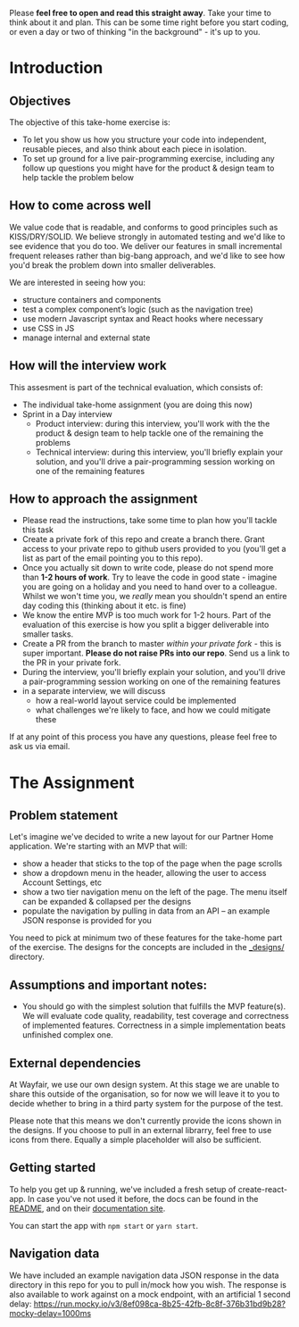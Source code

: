 Please **feel free to open and read this straight away**. Take your time to think about it and plan. This can be some time right before you start coding, or even a day or two of thinking "in the background" - it's up to you.

# Introduction
## Objectives

The objective of this take-home exercise is:

- To let you show us how you structure your code into independent, reusable pieces, and also think about each piece in isolation.
- To set up ground for a live pair-programming exercise, including any follow up questions you might have for the product & design team to help tackle the problem below

## How to come across well

We value code that is readable, and conforms to good principles such as KISS/DRY/SOLID. We believe strongly in automated testing and we'd like to see evidence that you do too. We deliver our features in small incremental frequent releases rather than big-bang approach, and we'd like to see how you'd break the problem down into smaller deliverables.

We are interested in seeing how you:

- structure containers and components
- test a complex component’s logic (such as the navigation tree)
- use modern Javascript syntax and React hooks where necessary
- use CSS in JS
- manage internal and external state

## How will the interview work
This assesment is part of the technical evaluation, which consists of:
- The individual take-home assignment (you are doing this now)
- Sprint in a Day interview 
  - Product interview: during this interview, you'll work with the the product & design team to help tackle one of the remaining the problems
  - Technical interview: during this interview, you'll briefly explain your solution, and you'll drive a pair-programming session working on one of the remaining features 

## How to approach the assignment
- Please read the instructions, take some time to plan how you'll tackle this task
- Create a private fork of this repo and create a branch there. Grant access to your private repo to github users provided to you (you'll get a list as part of the email pointing you to this repo).
- Once you actually sit down to write code, please do not spend more than **1-2 hours of work**. Try to leave the code in good state - imagine you are going on a holiday and you need to hand over to a colleague. Whilst we won't time you, we _really_ mean you shouldn't spend an entire day coding this (thinking about it etc. is fine)
- We know the entire MVP is too much work for 1-2 hours. Part of the evaluation of this exercise is how you split a bigger deliverable into smaller tasks.
- Create a PR from the branch to master _within your private fork_ - this is super important. **Please do not raise PRs into our repo**. Send us a link to the PR in your private fork.
- During the interview, you'll briefly explain your solution, and you'll drive a pair-programming session working on one of the remaining features
- in a separate interview, we will discuss
  - how a real-world layout service could be implemented
  - what challenges we're likely to face, and how we could mitigate these

If at any point of this process you have any questions, please feel free to ask us via email.

# The Assignment

## Problem statement

Let's imagine we've decided to write a new layout for our Partner Home application. We're starting with an MVP that will:

- show a header that sticks to the top of the page when the page scrolls
- show a dropdown menu in the header, allowing the user to access Account Settings, etc
- show a two tier navigation menu on the left of the page. The menu itself can be expanded & collapsed per the designs
- populate the navigation by pulling in data from an API – an example JSON response is provided for you

You need to pick at minimum two of these features for the take-home part of the exercise. The designs for the concepts are included in the [\_designs/](_designs/) directory.

## Assumptions and important notes:

- You should go with the simplest solution that fulfills the MVP feature(s). We will evaluate code quality, readability, test coverage and correctness of implemented features. Correctness in a simple implementation beats unfinished complex one.

## External dependencies

At Wayfair, we use our own design system. At this stage we are unable to share this outside of the organisation, so for now we will leave it to you to decide whether to bring in a third party system for the purpose of the test.

Please note that this means we don't currently provide the icons shown in the designs. If you choose to pull in an external librarry, feel free to use icons from there. Equally a simple placeholder will also be sufficient.

## Getting started

To help you get up & running, we've included a fresh setup of create-react-app. In case you've not used it before, the docs can be found in the [README](CREATE-REACT-APP-README.md), and on their [documentation site](https://create-react-app.dev/).

You can start the app with `npm start` or `yarn start`.

## Navigation data

We have included an example navigation data JSON response in the data directory in this repo for you to pull in/mock how you wish. The response is also available to work against on a mock endpoint, with an artificial 1 second delay: https://run.mocky.io/v3/8ef098ca-8b25-42fb-8c8f-376b31bd9b28?mocky-delay=1000ms
